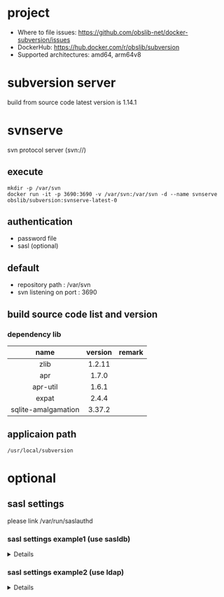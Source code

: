 # project
* Where to file issues: https://github.com/obslib-net/docker-subversion/issues
* DockerHub: https://hub.docker.com/r/obslib/subversion
* Supported architectures: amd64, arm64v8

# subversion server
build from source code
latest version is 1.14.1

# svnserve
svn protocol server (svn://)

## execute
    mkdir -p /var/svn
    docker run -it -p 3690:3690 -v /var/svn:/var/svn -d --name svnserve obslib/subversion:svnserve-latest-0

## authentication
* password file
* sasl (optional)

## default
* repository path : /var/svn
* svn listening on port : 3690

## build source code list and version
### dependency lib
| **name** | **version** | **remark** |
|:---:|:---:|:---:|
| zlib | 1.2.11 | |
| apr | 1.7.0 | |
| apr-util | 1.6.1 | |
| expat |2.4.4 | |
| sqlite-amalgamation | 3.37.2 | |

## applicaion path
    /usr/local/subversion

# optional
## sasl settings
please link /var/run/saslauthd

### sasl settings example1 (use sasldb)
<details>

* repo : /var/svn
* saslauthd : /var/run/saslauthd
* sasldb : /etc/sasldb2

#### initial settings (only first time)
1. cd work dir

       cd ${your/svn/work/dir}

2. create dir of host side

       mkdir -p /var/svn
       mkdir -p /var/svn/sasl2/var/run/saslauthd
       mkdir -p /var/svn/sasl2/usr/lib/sasl2
       mkdir -p /var/svn/sasl2/etc

3. crate sasl Dockerfile(`./saslauthd/Dockerfile`)

       mkdir ./saslauthd
       vi ./saslauthd/Dockerfile

       FROM ubuntu:bionic
       RUN apt-get update && apt-get install -y --install-suggests \
           db5.3-sql-util                                          \
           sasl2-bin                                               \
        && apt-get -y clean                                        \
        && rm -rf /var/lib/apt/lists/*
       ENTRYPOINT ["/usr/sbin/saslauthd", "-d"]
       CMD ["-a", "sasldb"]

4. get sasldb2

       docker build -t "saslauthd" ./saslauthd
       docker run -it --rm                                             \
              -d --name saslauthd-temp saslauthd
       docker cp saslauthd-temp:/etc/sasldb2 /var/svn/sasl2/etc/sasldb2
       docker stop saslauthd-temp
       docker rmi saslauthd

5. crate sasl svnserve settings file (`/var/svn/sasl2/usr/lib/sasl2/svn.conf`)

       vi /var/svn/sasl2/usr/lib/sasl2/svn.conf

       pwcheck_method: saslauthd
       mech_list: PLAIN LOGIN

6. crearte svnserve settings file (auto create`/var/svn/repos`)

       docker run -it --rm -p 3690:3690 -v /var/svn:/var/svn -d --name svnserve-temp obslib/subversion:svnserve-latest-0
       docker stop svnserve-temp
       docker rmi svnserve-temp

7. comment off subversion conf use-sasl(`/var/svn/repos/conf/svnserve.conf`)

       vi /var/svn/repos/conf/svnserve.conf

       ...
       [general]
       ...
       #password-db = passwd
       ...
       realm = My First Repository
       ...
       [sasl]
       ...
       use-sasl = true
       ...

8. create docker compose file (./docker-compose.yml)

       vi ./docker-compose.yml

       version: '3'
       
       services:
         saslauthd:
           build: ./saslauthd
           image: saslauthd
           volumes:
             - /var/svn/sasl2/etc/sasldb2:/etc/sasldb2
             - /var/svn/sasl2/var/run/saslauthd:/var/run/saslauthd
           restart: always
       
         svnserve:
           depends_on:
             - saslauthd
           image: obslib/subversion:svnserve-latest-0
           ports:
             - "3690:3690"
           volumes:
             - /var/svn:/var/svn
             - /var/svn/sasl2/var/run/saslauthd:/var/run/saslauthd
             - /var/svn/sasl2/usr/lib/sasl2/svn.conf:/usr/lib/sasl2/svn.conf
           restart: always


#### start docker compose

    cd ${your/svn/work/dir}
    docker-compose up -d

#### user add

    docker exec -it docker-saslauthd_saslauthd_1 bash

    /usr/sbin/saslpasswd2 -c harry -u "My First Repository"
    /usr/sbin/sasldblistusers2
    /usr/sbin/testsaslauthd -u harry -p harryssecret -r "My First Repository"

#### stop docker compose

    cd ${your/svn/work/dir}
    docker-compose down
</details>

### sasl settings example2 (use ldap)
<details>

* repo : /var/svn
* saslauthd : /var/run/saslauthd
* ldap-server : devldap

#### initial settings (only first time)
1. cd work dir

       cd ${your/svn/work/dir}

2. create dir of host side

       mkdir -p /var/svn
       mkdir -p /var/svn/sasl2/var/run/saslauthd
       mkdir -p /var/svn/sasl2/usr/lib/sasl2

3. crate sasl Dockerfile(`./saslauthd/Dockerfile`)

       mkdir ./saslauthd
       vi ./saslauthd/Dockerfile

       FROM ubuntu:bionic
       RUN apt-get update && apt-get install -y --install-suggests \
           sasl2-bin                                               \
        && apt-get -y clean                                        \
        && rm -rf /var/lib/apt/lists/*
       COPY saslauthd.conf /etc/saslauthd.conf
       ENTRYPOINT ["/usr/sbin/saslauthd", "-d"]
       CMD ["-a", "ldap", "-O", "/etc/saslauthd.conf"]

4. crate sasl ldap search option file(`./saslauthd/saslauthd.conf`)

       vi ./saslauthd/saslauthd.conf
       (set up for your environment)

       ldap_servers: ldap://devldap/
       ldap_version: 3
       ldap_bind_dn: cn=admin,dc=devhost,dc=devdomain
       ldap_password: adminadmin
       ldap_mech: md5
       ldap_search_base: cn=Users,dc=devhost,dc=devdomain
       ldap_filter: uid=%u
       ldap_deref: search

5. crate sasl svnserve settings file (`/var/svn/sasl2/usr/lib/sasl2/svn.conf`)

       vi /var/svn/sasl2/usr/lib/sasl2/svn.conf

       pwcheck_method: saslauthd
       mech_list: PLAIN LOGIN

6. crearte svnserve settings file (auto create`/var/svn/repos`)

       docker run -it --rm -p 3690:3690 -v /var/svn:/var/svn -d --name svnserve-temp obslib/subversion:svnserve-latest-0
       docker stop svnserve-temp
       docker rmi svnserve-temp

7. comment off subversion conf use-sasl(`/var/svn/repos/conf/svnserve.conf`)

       vi /var/svn/repos/conf/svnserve.conf

       ...
       [general]
       ...
       #password-db = passwd
       ...
       #realm = My First Repository
       ...
       [sasl]
       ...
       use-sasl = true
       ...

8. create docker compose file (./docker-compose.yml)

       vi ./docker-compose.yml

       version: '3'
       
       services:
         saslauthd:
           build: ./saslauthd
           image: saslauthd
           volumes:
             - /var/svn/sasl2/var/run/saslauthd:/var/run/saslauthd
           restart: always
       
         svnserve:
           depends_on:
             - saslauthd
           image: obslib/subversion:svnserve-latest-0
           ports:
             - "3690:3690"
           volumes:
             - /var/svn:/var/svn
             - /var/svn/sasl2/var/run/saslauthd:/var/run/saslauthd
             - /var/svn/sasl2/usr/lib/sasl2/svn.conf:/usr/lib/sasl2/svn.conf
           restart: always


#### start docker compose

    cd ${your/svn/work/dir}
    docker-compose up -d

#### user auth check

    docker exec -it docker-saslauthd_saslauthd_1 bash

    /usr/sbin/testsaslauthd -u harry -p harryssecret

#### stop docker compose

    cd ${your/svn/work/dir}
    docker-compose down
</details>
</section>
